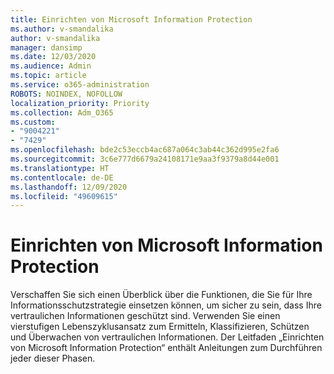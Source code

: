 ```yaml
---
title: Einrichten von Microsoft Information Protection
ms.author: v-smandalika
author: v-smandalika
manager: dansimp
ms.date: 12/03/2020
ms.audience: Admin
ms.topic: article
ms.service: o365-administration
ROBOTS: NOINDEX, NOFOLLOW
localization_priority: Priority
ms.collection: Adm_O365
ms.custom:
- "9004221"
- "7429"
ms.openlocfilehash: bde2c53eccb4ac687a064c3ab44c362d995e2fa6
ms.sourcegitcommit: 3c6e777d6679a24108171e9aa3f9379a8d44e001
ms.translationtype: HT
ms.contentlocale: de-DE
ms.lasthandoff: 12/09/2020
ms.locfileid: "49609615"
---
```

# <a name="set-up-microsoft-information-protection"></a>Einrichten von Microsoft Information Protection

Verschaffen Sie sich einen Überblick über die Funktionen, die Sie für Ihre Informationsschutzstrategie einsetzen können, um sicher zu sein, dass Ihre vertraulichen Informationen geschützt sind. Verwenden Sie einen vierstufigen Lebenszyklusansatz zum Ermitteln, Klassifizieren, Schützen und Überwachen von vertraulichen Informationen. Der Leitfaden „Einrichten von Microsoft Information Protection“ enthält Anleitungen zum Durchführen jeder dieser Phasen.
